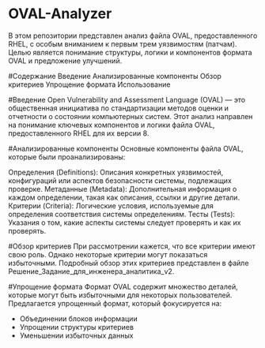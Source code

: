 # OVAL-Analyzer
В этом репозитории представлен анализ файла OVAL, предоставленного RHEL, с особым вниманием к первым трем уязвимостям (патчам). Целью является понимание структуры, логики и компонентов формата OVAL и предложение улучшений.

#Содержание
Введение
Анализированные компоненты
Обзор критериев
Упрощение формата
Использование


#Введение
Open Vulnerability and Assessment Language (OVAL) — это общественная инициатива по стандартизации методов оценки и отчетности о состоянии компьютерных систем. Этот анализ направлен на понимание ключевых компонентов и логики файла OVAL, предоставленного RHEL для их версии 8.

#Анализированные компоненты
Основные компоненты файла OVAL, которые были проанализированы:

Определения (Definitions): Описания конкретных уязвимостей, конфигураций или аспектов безопасности системы, подлежащих проверке.
Метаданные (Metadata): Дополнительная информация о каждом определении, такая как описания, ссылки и другие детали.
Критерии (Criteria): Логические условия, используемые для определения соответствия системы определениям.
Тесты (Tests): Указания о том, какие аспекты системы следует проверять и как их проверять.

#Обзор критериев
При рассмотрении кажется, что все критерии имеют свою роль. Однако некоторые критерии могут показаться избыточными. Подробный обзор этих критериев представлен в файле Решение_Задание_для_инженера_аналитика_v2.

#Упрощение формата
Формат OVAL содержит множество деталей, которые могут быть избыточными для некоторых пользователей. Предлагается упрощенный формат, который фокусируется на:

- Объединении блоков информации
- Упрощении структуры критериев
- Уменьшении избыточных данных
